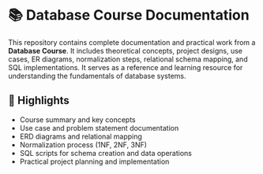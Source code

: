 # 📚 Database Course Documentation

This repository contains complete documentation and practical work from a **Database Course**. It includes theoretical concepts, project designs, use cases, ER diagrams, normalization steps, relational schema mapping, and SQL implementations. It serves as a reference and learning resource for understanding the fundamentals of database systems.

## 📌 Highlights

- Course summary and key concepts
- Use case and problem statement documentation
- ERD diagrams and relational mapping
- Normalization process (1NF, 2NF, 3NF)
- SQL scripts for schema creation and data operations
- Practical project planning and implementation
